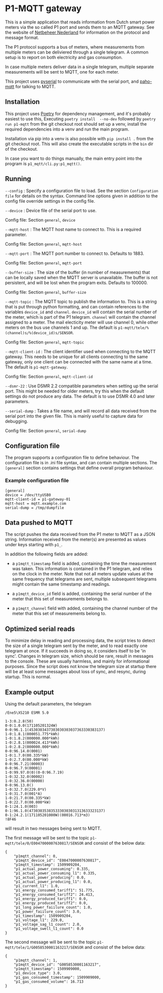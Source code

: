 # P1-MQTT gateway

This is a simple application that reads information from Dutch smart
power meters via the so called P1 port and sends them to an MQTT gateway.
See the website of [Netbeheer Nederland](https://www.netbeheernederland.nl/dossiers/slimme-meter-15/documenten)
for information on the protocol and message format.

The P1 protocol supports a bus of meters, where measurements from multiple
meters can be deliviered through a single telegram. A common setup is to
report on both electricity and gas consumption.

In case multiple meters deliver data in a single telegram, multiple
separate measurements will be sent to MQTT, one for each meter.

This project uses [pyserial](https://pypi.org/project/pyserial/) to communicate
with the serial port, and [paho-mqtt](https://pypi.org/project/paho-mqtt/)
for talking to MQTT.

## Installation

This project uses [Poetry](https://python-poetry.org/) for dependency
management, and it's probably easiest to use this, Executing `poetry install 
--no-dev` followed by `poetry run p1-mqtt` from the git checkout root should
set up a venv, install the required dependencies into a venv and run
the main program.

Installation via pip into a venv is also possible with `pip install .` from
the git checkout root. This will also create the executable scripts in the
`bin` dir of the checkout.

In case you want to do things manually, the main entry point into
the program is `p1_mqtt/cli.py:p1_mqtt()`.

## Running

`--config`
: Specify a configuration file to load. See the section `Configuration file`
  for details on the syntax. Command line options given in addition to the
  config file override settings in the config file.

`--device`
: Device file of the serial port to use.

  Config file: Section `general`, `device`

`--mqtt-host`
: The MQTT host name to connect to. This is a required parameter.

  Config file: Section `general`, `mqtt-host`

`--mqtt-port`
: The MQTT port number to connect to. Defaults to 1883.

  Config file: Section `general`, `mqtt-port`

`--buffer-size`
: The size of the buffer (in number of measurements) that can be locally
  saved when the MQTT server is unavailable. The buffer is not persistent,
  and will be lost when the program exits. Defaults to 100000.

  Config file: Section `general`, `buffer-size`

`--mqtt-topic`
: The MQTT topic to publish the information to. This is a string that is put
  through python formatting, and can contain references to the variables `device_id`
  and `channel`. `device_id` will contain the serial number of the meter, which
  is part of the P1 telegram.
  `channel` will contain the channel assigned to a meter. The mail electicity
  meter will use channel 0, while other meters on the bus use channels 1
  and up.
  The default is `p1-mqtt/tele/%(channel)s/%(device_id)s/SENSOR`.

  Config file: Section `general`, `mqtt-topic`

`--mqtt-client-id`
: The client identifier used when connecting to the MQTT gateway. This needs
  to be unique for all clients connecting to the same gateway, only one
  client can be connected with the same name at a time. The default is
  `p1-mqtt-gateway`.

  Config file: Section `general`, `mqtt-client-id`

`--dsmr-22`
: Use DSMR 2.2 compatible parameters when setting up the serial port. This
  might be needed for older meters, try this when the default settings do
  not produce any data. The default is to use DSMR 4.0 and later parameters.

`--serial-dump`
: Takes a file name, and will record all data received from the serial
  port into the given file. This is mainly useful to capture data for
  debugging.

  Config file: Section `general`, `serial-dump`

## Configuration file
The program supports a configuration file to define behaviour. The
configuration file is in .ini file syntax, and can contain multiple sections.
The `[general]` section contains settings that define overall program
behaviour.

### Example configuration file

```
[general]
device = /dev/ttyUSB0
mqtt-client-id = p1-gateway-01
mqtt-host = mqtt.example.com
serial-dump = /tmp/dumpfile

```
## Data pushed to MQTT

The script pushes the data received from the P1 meter to MQTT as a JSON
string. Information received from the meter(s) are presented as values
under keys starting with `p1_`.

In addition the following fields are added:

- a `p1mqtt_timestamp` field is added, containing the time the measurement
  was taken. This information is contained in the P1 telegram, and relies
  on the clock in the meter. Note that not all meters update values at
  the same frequency that telegrams are sent, multiple subsequent telegrams
  might contain the same timestamp and readings.

- a `p1mqtt_device_id` field is added, containing the serial number of the meter
  that this set of measurements belongs to.

- a `p1mqtt_channel` field with added, containing the channel number
  of the meter that this set of measurements belong to.


## Optimized serial reads

To minimize delay in reading and processing data, the script tries to detect
the size of a single telegram sent by the meter, and to read exactly one telegram
at once. If it succeeds in doing so, it considers itself to be 'in sync'.
Changes in telegram size, which should be rare, result in messages to the
console. These are usually harmless, and mainly for informational purposes.
Since the script does not know the telegram size at startup there will be
at least some messages about loss of sync, and resync, during startup. This
is normal.


## Example output

Using the default parameters, the telegram

```
/Ene5\XS210 ESMR 5.0

1-3:0.2.8(50)
0-0:1.0.0(171105201324W)
0-0:96.1.1(4530303437303030303037363330383137)
1-0:1.8.1(000051.775*kWh)
1-0:1.8.2(000000.000*kWh)
1-0:2.8.1(000024.413*kWh)
1-0:2.8.2(000000.000*kWh)
0-0:96.14.0(0001)
1-0:1.7.0(00.335*kW)
1-0:2.7.0(00.000*kW)
0-0:96.7.21(00003)
0-0:96.7.9(00001)
1-0:99.97.0(0)(0-0:96.7.19)
1-0:32.32.0(00002)
1-0:32.36.0(00000)
0-0:96.13.0()
1-0:32.7.0(229.0*V)
1-0:31.7.0(001*A)
1-0:21.7.0(00.335*kW)
1-0:22.7.0(00.000*kW)
0-1:24.1.0(003)
0-1:96.1.0(4730303538353330303031313633323137)
0-1:24.2.1(171105201000W)(00016.713*m3)
!8F46
```

will result in two messages being sent to MQTT.

The first message will be sent to the topic
`p1-mqtt/tele/0/E0047000007630817/SENSOR` and consist of the below
data:

```
{
    "p1mqtt_channel": 0,
    "p1mqtt_device_id": "E0047000007630817",
    "p1mqtt_timestamp": 1509909204,
    "p1_actual_power_consuming": 0.335,
    "p1_actual_power_consuming_l1": 0.335,
    "p1_actual_power_producing": 0.0,
    "p1_actual_power_producing_l1": 0.0,
    "p1_current_l1": 1.0,
    "p1_energy_consumed_tariff1": 51.775,
    "p1_energy_consumed_tariff2": 24.413,
    "p1_energy_produced_tariff1": 0.0,
    "p1_energy_produced_tariff2": 0.0,
    "p1_long_power_faiilure_count": 1.0,
    "p1_power_faiilure_count": 3.0,
    "p1_timestamp": 1509909204,
    "p1_voltage_l1": 229.0,
    "p1_voltage_sag_l1_count": 2.0,
    "p1_voltage_swell_l1_count": 0.0
}
```

The second message will be sent to the topic
`p1-mqtt/tele/1/G0058530001163217/SENSOR` and consist of the below
data:

```
{
    "p1mqtt_channel": 1,
    "p1mqtt_device_id": "G0058530001163217",
    "p1mqtt_timestamp": 1509909000,
    "p1_device_type": 3.0,
    "p1_gas_consumed_timestamp": 1509909000,
    "p1_gas_consumed_volume": 16.713
}
```
